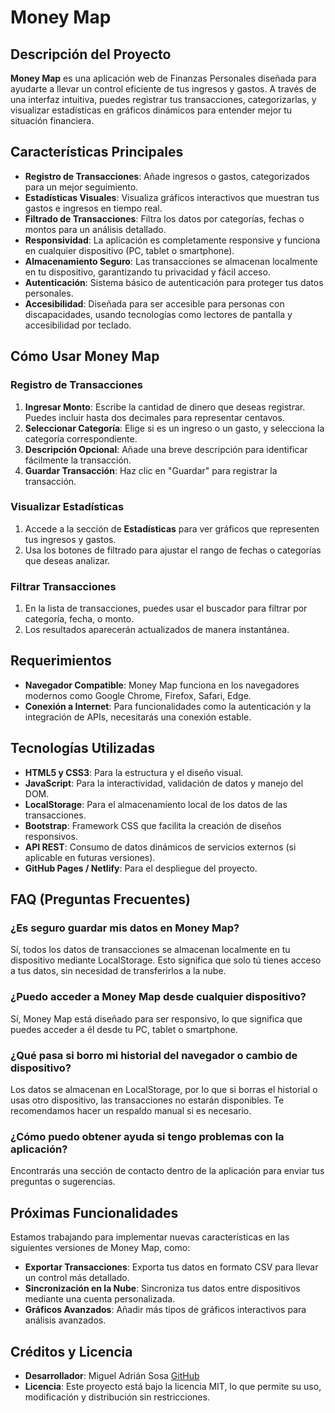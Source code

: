 # Money Map

## Descripción del Proyecto
**Money Map** es una aplicación web de Finanzas Personales diseñada para ayudarte a llevar un control eficiente de tus ingresos y gastos. A través de una interfaz intuitiva, puedes registrar tus transacciones, categorizarlas, y visualizar estadísticas en gráficos dinámicos para entender mejor tu situación financiera.

## Características Principales
- **Registro de Transacciones**: Añade ingresos o gastos, categorizados para un mejor seguimiento.
- **Estadísticas Visuales**: Visualiza gráficos interactivos que muestran tus gastos e ingresos en tiempo real.
- **Filtrado de Transacciones**: Filtra los datos por categorías, fechas o montos para un análisis detallado.
- **Responsividad**: La aplicación es completamente responsive y funciona en cualquier dispositivo (PC, tablet o smartphone).
- **Almacenamiento Seguro**: Las transacciones se almacenan localmente en tu dispositivo, garantizando tu privacidad y fácil acceso.
- **Autenticación**: Sistema básico de autenticación para proteger tus datos personales.
- **Accesibilidad**: Diseñada para ser accesible para personas con discapacidades, usando tecnologías como lectores de pantalla y accesibilidad por teclado.

## Cómo Usar Money Map

### Registro de Transacciones
1. **Ingresar Monto**: Escribe la cantidad de dinero que deseas registrar. Puedes incluir hasta dos decimales para representar centavos.
2. **Seleccionar Categoría**: Elige si es un ingreso o un gasto, y selecciona la categoría correspondiente.
3. **Descripción Opcional**: Añade una breve descripción para identificar fácilmente la transacción.
4. **Guardar Transacción**: Haz clic en "Guardar" para registrar la transacción.

### Visualizar Estadísticas
1. Accede a la sección de **Estadísticas** para ver gráficos que representen tus ingresos y gastos.
2. Usa los botones de filtrado para ajustar el rango de fechas o categorías que deseas analizar.

### Filtrar Transacciones
1. En la lista de transacciones, puedes usar el buscador para filtrar por categoría, fecha, o monto.
2. Los resultados aparecerán actualizados de manera instantánea.

## Requerimientos
- **Navegador Compatible**: Money Map funciona en los navegadores modernos como Google Chrome, Firefox, Safari, Edge.
- **Conexión a Internet**: Para funcionalidades como la autenticación y la integración de APIs, necesitarás una conexión estable.

## Tecnologías Utilizadas
- **HTML5 y CSS3**: Para la estructura y el diseño visual.
- **JavaScript**: Para la interactividad, validación de datos y manejo del DOM.
- **LocalStorage**: Para el almacenamiento local de los datos de las transacciones.
- **Bootstrap**: Framework CSS que facilita la creación de diseños responsivos.
- **API REST**: Consumo de datos dinámicos de servicios externos (si aplicable en futuras versiones).
- **GitHub Pages / Netlify**: Para el despliegue del proyecto.

## FAQ (Preguntas Frecuentes)

### ¿Es seguro guardar mis datos en Money Map?
Sí, todos los datos de transacciones se almacenan localmente en tu dispositivo mediante LocalStorage. Esto significa que solo tú tienes acceso a tus datos, sin necesidad de transferirlos a la nube.

### ¿Puedo acceder a Money Map desde cualquier dispositivo?
Sí, Money Map está diseñado para ser responsivo, lo que significa que puedes acceder a él desde tu PC, tablet o smartphone.

### ¿Qué pasa si borro mi historial del navegador o cambio de dispositivo?
Los datos se almacenan en LocalStorage, por lo que si borras el historial o usas otro dispositivo, las transacciones no estarán disponibles. Te recomendamos hacer un respaldo manual si es necesario.

### ¿Cómo puedo obtener ayuda si tengo problemas con la aplicación?
Encontrarás una sección de contacto dentro de la aplicación para enviar tus preguntas o sugerencias.

## Próximas Funcionalidades
Estamos trabajando para implementar nuevas características en las siguientes versiones de Money Map, como:
- **Exportar Transacciones**: Exporta tus datos en formato CSV para llevar un control más detallado.
- **Sincronización en la Nube**: Sincroniza tus datos entre dispositivos mediante una cuenta personalizada.
- **Gráficos Avanzados**: Añadir más tipos de gráficos interactivos para análisis avanzados.

## Créditos y Licencia
- **Desarrollador**: Miguel Adrián Sosa [GitHub](https://github.com/miguesosa)
- **Licencia**: Este proyecto está bajo la licencia MIT, lo que permite su uso, modificación y distribución sin restricciones.

